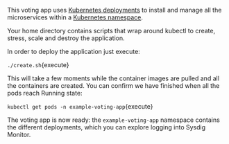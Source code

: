 This voting app uses [Kubernetes deployments](https://kubernetes.io/docs/concepts/workloads/controllers/deployment/#scaling-a-deployment) to install and manage all the microservices within a [Kubernetes namespace](https://kubernetes.io/docs/concepts/overview/working-with-objects/namespaces/).

Your home directory contains scripts that wrap around kubectl to create, stress, scale and destroy the application.

In order to deploy the application just execute:

`./create.sh`{execute}

This will take a few moments while the container images are pulled and all the containers are created. You can confirm we have finished when all the pods reach Running state:

`kubectl get pods -n example-voting-app`{execute}

The voting app is now ready: the `example-voting-app` namespace contains the different deployments, which you can explore logging into Sysdig Monitor.
